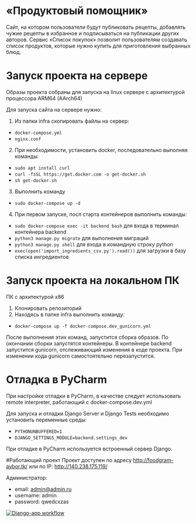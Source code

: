 # «Продуктовый помощник»
Cайт, на котором пользователи будут публиковать рецепты, добавлять чужие рецепты в избранное и подписываться на публикации других авторов. Сервис «Список покупок» позволит пользователям создавать список продуктов, которые нужно купить для приготовления выбранных блюд.

# Запуск проекта на сервере
Образы проекта собраны для запуска на linux сервере с архитектурой процессора ARM64 (AArch64)

Для запуска сайта на сервере нужно:

1. Из папки infra cкопировать файлы на сервер:
  + ```docker-compose.yml```
  + ```nginx.conf```
2. При необходимости, установить docker, последовательно выполняя команды:
  + ```sudo apt install curl```
  + ```curl -fsSL https://get.docker.com -o get-docker.sh```
  + ```sh get-docker.sh```
3. Выполнить команду
  + ```sudo docker-compose up -d```
4. При первом запуске, посл старта контейнеров выполнить команды:
  + ```sudo docker-compose exec -it backend bash``` для входа в терминал контейнера backend
  + ```python3 manage.py migrate``` для выполнения миграций
  + ```python3 manage.py shell``` для входа в командную строку python
  + ```exec(open('import_ingredients_csv.py').read())``` для загрузки в базу списка ингредиентов

# Запуск проекта на локальном ПК
ПК с архитектурой x86
1. Клонировать репозиторий
2. Находясь в папке infra выполнить команду:
  + ```docker-compose up -f docker-compose.dev_gunicorn.yml```

После выполнения этих команд, запустится сборка образов. По окончании сборки запустятся контейнеры. В контейнере backend запустится gunicorn, отслеживающий изменения в коде проекта. При изменении кода gunicorn самостоятельно перезапустится.

# Отладка в PyCharm
При настройке отладки в PyCharm, в качестве следует использовать remote interpreter, работающий с docker-compose.dev.yml

Для запуска и отладки Django Server и Django Tests необходимо установить переменные среды:

+ ```PYTHONUNBUFFERED=1```
+ ```DJANGO_SETTINGS_MODULE=backend.settings_dev```

При отладке в PyCharm используется встроенный сервер Django.

#Работающий проект
Проект доступен по адресу http://foodgram-aybor.tk/ или по IP: http://140.238.175.119/

Администратор:
+ email: admin@admin.ru
+ username: admin
+ password: qwedcxzas


[![Django-app workflow](https://github.com/aybor/foodgram-project-react/actions/workflows/foodgram_project.yml/badge.svg)](https://github.com/aybor/foodgram-project-react/actions/workflows/foodgram_project.yml)
